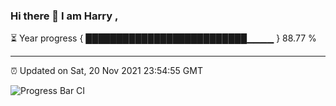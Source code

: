 ### Hi there 👋 I am Harry , 

⏳ Year progress { ██████████████████████████▁▁▁▁ } 88.77 %

---

⏰ Updated on Sat, 20 Nov 2021 23:54:55 GMT

![Progress Bar CI](https://github.com/duykhang68/duykhang68/workflows/Progress%20Bar%20CI/badge.svg)
